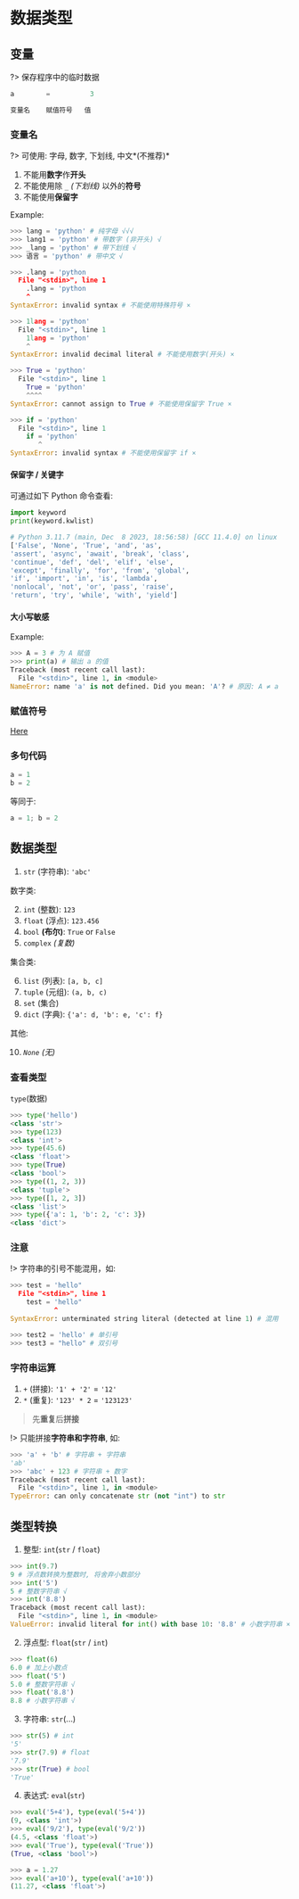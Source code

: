 # 数据类型

## 变量

?> 保存程序中的临时数据

```py
a        =          3

变量名    赋值符号   值
```

### 变量名

?> 可使用: 字母, 数字, 下划线, 中文*(不推荐)*

1. 不能用**数字**作**开头**
2. 不能使用除 `_` *(下划线)* 以外的**符号**
3. 不能使用**保留字**

Example:

```py
>>> lang = 'python' # 纯字母 √√√
>>> lang1 = 'python' # 带数字 (非开头) √
>>> _lang = 'python' # 带下划线 √
>>> 语言 = 'python' # 带中文 √

>>> .lang = 'python
  File "<stdin>", line 1
    .lang = 'python
    ^
SyntaxError: invalid syntax # 不能使用特殊符号 ×

>>> 1lang = 'python'
  File "<stdin>", line 1
    1lang = 'python'
    ^
SyntaxError: invalid decimal literal # 不能使用数字(开头) ×

>>> True = 'python'
  File "<stdin>", line 1
    True = 'python'
    ^^^^
SyntaxError: cannot assign to True # 不能使用保留字 True ×

>>> if = 'python'
  File "<stdin>", line 1
    if = 'python'
       ^
SyntaxError: invalid syntax # 不能使用保留字 if ×
```

#### 保留字 / 关键字

可通过如下 Python 命令查看:

```py
import keyword
print(keyword.kwlist)
```

```py
# Python 3.11.7 (main, Dec  8 2023, 18:56:58) [GCC 11.4.0] on linux
['False', 'None', 'True', 'and', 'as',
'assert', 'async', 'await', 'break', 'class',
'continue', 'def', 'del', 'elif', 'else',
'except', 'finally', 'for', 'from', 'global',
'if', 'import', 'in', 'is', 'lambda',
'nonlocal', 'not', 'or', 'pass', 'raise',
'return', 'try', 'while', 'with', 'yield']
```

#### **大小写敏感**

Example:

```py
>>> A = 3 # 为 A 赋值
>>> print(a) # 输出 a 的值
Traceback (most recent call last):
  File "<stdin>", line 1, in <module>
NameError: name 'a' is not defined. Did you mean: 'A'? # 原因: A ≠ a
```

### 赋值符号

[Here](/table/py/calc?id=赋值运算)

### 多句代码

```py
a = 1
b = 2
```

等同于:

```py
a = 1; b = 2
```

## 数据类型

1. `str` (字符串): `'abc'`

数字类:

2. `int` (整数): `123`
3. `float` (浮点): `123.456`
4. `bool` **(布尔)**: `True` or `False`
5. `complex` *(复数)*

集合类:

6. `list` (列表): `[a, b, c]`
7. `tuple` (元组): `(a, b, c)`
8. `set` (集合)
9. `dict` (字典): `{'a': d, 'b': e, 'c': f}`

其他:

10. *`None` (无)*

### 查看类型

`type`(数据)

```py
>>> type('hello')
<class 'str'>
>>> type(123)
<class 'int'>
>>> type(45.6)
<class 'float'>
>>> type(True)
<class 'bool'>
>>> type((1, 2, 3))
<class 'tuple'>
>>> type([1, 2, 3])
<class 'list'>
>>> type({'a': 1, 'b': 2, 'c': 3})
<class 'dict'>
```

### 注意

!> 字符串的引号不能混用，如:

```py
>>> test = 'hello"
  File "<stdin>", line 1
    test = 'hello"
           ^
SyntaxError: unterminated string literal (detected at line 1) # 混用

>>> test2 = 'hello' # 单引号
>>> test3 = "hello" # 双引号

```

### 字符串运算

1. `+` (拼接): `'1' + '2'` = `'12'`
2. `*` (重复): `'123' * 2` = `'123123'`

> 先**重复**后**拼接**

!> 只能拼接**字符串和字符串**, 如:

```py
>>> 'a' + 'b' # 字符串 + 字符串
'ab'
>>> 'abc' + 123 # 字符串 + 数字
Traceback (most recent call last):
  File "<stdin>", line 1, in <module>
TypeError: can only concatenate str (not "int") to str
```

## 类型转换

1. 整型: `int`(`str` / `float`)

```python
>>> int(9.7)
9 # 浮点数转换为整数时, 将舍弃小数部分
>>> int('5')
5 # 整数字符串 √
>>> int('8.8')
Traceback (most recent call last):
  File "<stdin>", line 1, in <module>
ValueError: invalid literal for int() with base 10: '8.8' # 小数字符串 ×
```

2. 浮点型: `float`(`str` / `int`)

```py
>>> float(6)
6.0 # 加上小数点
>>> float('5')
5.0 # 整数字符串 √
>>> float('8.8')
8.8 # 小数字符串 √
```

3. 字符串: `str`(...)

```py
>>> str(5) # int
'5'
>>> str(7.9) # float
'7.9'
>>> str(True) # bool
'True'
```

4. 表达式: `eval`(`str`)

```py
>>> eval('5+4'), type(eval('5+4'))
(9, <class 'int'>)
>>> eval('9/2'), type(eval('9/2'))
(4.5, <class 'float'>)
>>> eval('True'), type(eval('True'))
(True, <class 'bool'>)

>>> a = 1.27
>>> eval('a+10'), type(eval('a+10'))
(11.27, <class 'float'>)
```